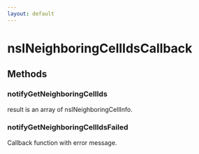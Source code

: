 ```yaml
---
layout: default
---
```


# nsINeighboringCellIdsCallback #

## Methods ##

### notifyGetNeighboringCellIds ###

result is an array of nsINeighboringCellInfo.


### notifyGetNeighboringCellIdsFailed ###

Callback function with error message.

